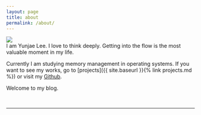 ```yaml
---
layout: page
title: about
permalink: /about/
---
```


<img class="col one right" src="/img/9.jpg">

<br/>
I am Yunjae Lee.
I love to think deeply.
Getting into the flow is the most valuable moment in my life.

Currently I am studying memory management in operating systems.
If you want to see my works, go to
[projects]({{ site.baseurl }}{% link projects.md %}) or visit my
[Github](https://github.com/yunjae2).

Welcome to my blog.

<br/>
<hr/>
<br/>
<span class="contacticon center">
	<a href="mailto:lyj7694@gmail.com"><i class="fa fa-envelope-square"></i></a>
	<a href="https://github.com/yunjae2" target="_blank"><i class="fa fa-github-square"></i></a>
	<a href="https://www.linkedin.com/in/yunjae-lee-91a66a145/" target="_blank"><i class="fa fa-linkedin-square"></i></a>
</span>
